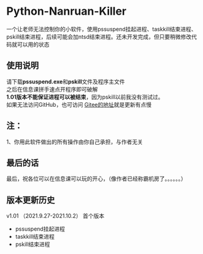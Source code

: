 # Python-Nanruan-Killer
一个让老师无法控制你的小软件，使用pssuspend挂起进程、taskkill结束进程、pskill结束进程，后续可能会加ntsd结束进程。还未开发完成，但只要稍微修改代码就可以用的状态

## 使用说明
请下载**pssuspend.exe**和**pskill**文件及程序主文件  
之后在信息课拼手速点开程序即可破解  
**1.01版本不能保证进程可以被结束**，因为pskill以前我没有测试过。  
如果无法访问GitHub，也可访问 [Gitee的地址](https://gitee.com/zhouxuanyi/Python-Nanruan-Killer)就是更新有点慢

## 注：
1、你用此软件做出的所有操作由你自己承担，与作者无关  

## 最后的话
最后，祝各位可以在信息课可以玩的开心，（像作者已经称霸机房了。。。。。。）

## 版本更新历史
v1.01 （2021.9.27-2021.10.2）
首个版本
+ pssuspend挂起进程
+ taskkill结束进程
+ pskill结束进程
